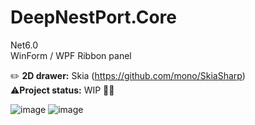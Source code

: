 # DeepNestPort.Core 

Net6.0 <br/>
WinForm / WPF Ribbon panel

:pencil2: **2D drawer:** Skia (https://github.com/mono/SkiaSharp) <br/>
:warning:**Project status:** WIP  :construction::construction_worker: 

![image](https://user-images.githubusercontent.com/15663687/223742194-99dbba60-3bee-4e9d-9c70-39cbf60a949e.png)
![image](https://user-images.githubusercontent.com/15663687/223744108-0819e7c7-906d-464d-863f-7eb5c0b6593e.png)

